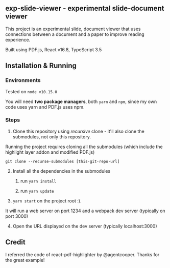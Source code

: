 ## exp-slide-viewer - experimental slide-document viewer

This project is an experimental slide, document viewer that uses connections between a document and a paper to improve reading experience.

Built using PDF.js, React v16.8, TypeScript 3.5

## Installation & Running

### Environments

Tested on `node v10.15.0`

You will need **two package managers**, both `yarn` and `npm`, since my own code uses yarn and PDF.js uses npm.



### Steps

1. Clone this repository using *recursive* clone - it'll also clone the submodules, not only this repository.

Running the project requires cloning all the submodules (which include the highlight layer addon and modified PDF.js)

`git clone --recurse-submodules [this-git-repo-url]`



2. Install all the dependencies in the submodules

   1. run `yarn install`

   2. run `yarn update`
      

3. `yarn start` on the project root :).

It will run a web server on port 1234 and a webpack dev server (typically on port 3000)



4. Open the URL displayed on the dev server (typically localhost:3000)



## Credit

I referred the code of react-pdf-highlighter by @agentcooper. Thanks for the great example!
